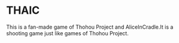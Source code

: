 # THAIC
This is a fan-made game of Thohou Project and AliceInCradle.It is a shooting game just like games of Thohou Project.

